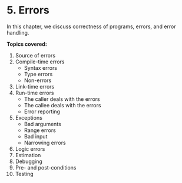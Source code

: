 # 5. Errors

In this chapter, we discuss correctness of programs, errors, and error handling. 

**Topics covered:**
1. Source of errors
2. Compile-time errors
   - Syntax errors
   - Type errors
   - Non-errors
3. Link-time errors
4. Run-time errors
   - The caller deals with the errors
   - The callee deals with the errors 
   - Error reporting
5. Exceptions
   - Bad arguments
   - Range errors
   - Bad input
   - Narrowing errors
6. Logic errors
7. Estimation
8. Debugging
9. Pre- and post-conditions
10. Testing
